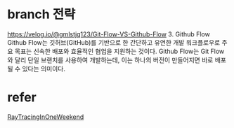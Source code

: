 # branch 전략
https://velog.io/@gmlstjq123/Git-Flow-VS-Github-Flow
3. Github Flow
Github Flow는 깃허브(GitHub)를 기반으로 한 간단하고 유연한 개발 워크플로우로 주요 목표는 신속한 배포와 효율적인 협업을 지원하는 것이다. Github Flow는 Git Flow와 달리 단일 브랜치를 사용하여 개발하는데, 이는 하나의 버전이 만들어지면 바로 배포될 수 있다는 의미이다.

# refer
[RayTracingInOneWeekend](https://raytracing.github.io/books/RayTracingInOneWeekend.html)
